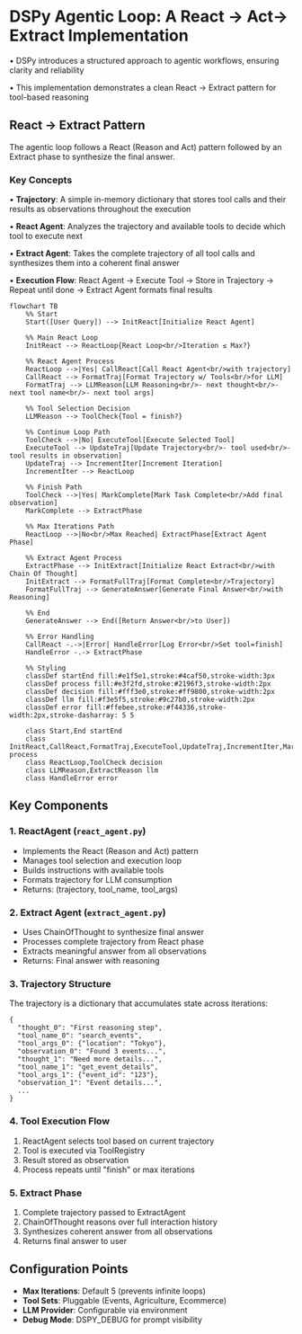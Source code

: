 # DSPy Agentic Loop: A React → Act-> Extract Implementation

• DSPy introduces a structured approach to agentic workflows, ensuring clarity and reliability

• This implementation demonstrates a clean React → Extract pattern for tool-based reasoning

## React → Extract Pattern

The agentic loop follows a React (Reason and Act) pattern followed by an Extract phase to synthesize the final answer.

### Key Concepts

• **Trajectory**: A simple in-memory dictionary that stores tool calls and their results as observations throughout the execution

• **React Agent**: Analyzes the trajectory and available tools to decide which tool to execute next

• **Extract Agent**: Takes the complete trajectory of all tool calls and synthesizes them into a coherent final answer

• **Execution Flow**: React Agent → Execute Tool → Store in Trajectory → Repeat until done → Extract Agent formats final results

```mermaid
flowchart TB
    %% Start
    Start([User Query]) --> InitReact[Initialize React Agent]
    
    %% Main React Loop
    InitReact --> ReactLoop{React Loop<br/>Iteration ≤ Max?}
    
    %% React Agent Process
    ReactLoop -->|Yes| CallReact[Call React Agent<br/>with trajectory]
    CallReact --> FormatTraj[Format Trajectory w/ Tools<br/>for LLM]
    FormatTraj --> LLMReason[LLM Reasoning<br/>- next thought<br/>- next tool name<br/>- next tool args]
    
    %% Tool Selection Decision
    LLMReason --> ToolCheck{Tool = finish?}
    
    %% Continue Loop Path
    ToolCheck -->|No| ExecuteTool[Execute Selected Tool]
    ExecuteTool --> UpdateTraj[Update Trajectory<br/>- tool used<br/>-tool results in observation]
    UpdateTraj --> IncrementIter[Increment Iteration]
    IncrementIter --> ReactLoop
    
    %% Finish Path
    ToolCheck -->|Yes| MarkComplete[Mark Task Complete<br/>Add final observation]
    MarkComplete --> ExtractPhase
    
    %% Max Iterations Path
    ReactLoop -->|No<br/>Max Reached| ExtractPhase[Extract Agent Phase]
    
    %% Extract Agent Process
    ExtractPhase --> InitExtract[Initialize React Extract<br/>with Chain Of Thought]
    InitExtract --> FormatFullTraj[Format Complete<br/>Trajectory]
    FormatFullTraj --> GenerateAnswer[Generate Final Answer<br/>with Reasoning]
    
    %% End
    GenerateAnswer --> End([Return Answer<br/>to User])
    
    %% Error Handling
    CallReact -.->|Error| HandleError[Log Error<br/>Set tool=finish]
    HandleError -.-> ExtractPhase
    
    %% Styling
    classDef startEnd fill:#e1f5e1,stroke:#4caf50,stroke-width:3px
    classDef process fill:#e3f2fd,stroke:#2196f3,stroke-width:2px
    classDef decision fill:#fff3e0,stroke:#ff9800,stroke-width:2px
    classDef llm fill:#f3e5f5,stroke:#9c27b0,stroke-width:2px
    classDef error fill:#ffebee,stroke:#f44336,stroke-width:2px,stroke-dasharray: 5 5
    
    class Start,End startEnd
    class InitReact,CallReact,FormatTraj,ExecuteTool,UpdateTraj,IncrementIter,MarkComplete,InitExtract,FormatFullTraj,GenerateAnswer process
    class ReactLoop,ToolCheck decision
    class LLMReason,ExtractReason llm
    class HandleError error
```

## Key Components

### 1. **ReactAgent** (`react_agent.py`)
- Implements the React (Reason and Act) pattern
- Manages tool selection and execution loop
- Builds instructions with available tools
- Formats trajectory for LLM consumption
- Returns: (trajectory, tool_name, tool_args)

### 2. **Extract Agent** (`extract_agent.py`)
- Uses ChainOfThought to synthesize final answer
- Processes complete trajectory from React phase
- Extracts meaningful answer from all observations
- Returns: Final answer with reasoning

### 3. **Trajectory Structure**
The trajectory is a dictionary that accumulates state across iterations:
```
{
  "thought_0": "First reasoning step",
  "tool_name_0": "search_events",
  "tool_args_0": {"location": "Tokyo"},
  "observation_0": "Found 3 events...",
  "thought_1": "Need more details...",
  "tool_name_1": "get_event_details",
  "tool_args_1": {"event_id": "123"},
  "observation_1": "Event details...",
  ...
}
```

### 4. **Tool Execution Flow**
1. ReactAgent selects tool based on current trajectory
2. Tool is executed via ToolRegistry
3. Result stored as observation
4. Process repeats until "finish" or max iterations

### 5. **Extract Phase**
1. Complete trajectory passed to ExtractAgent
2. ChainOfThought reasons over full interaction history
3. Synthesizes coherent answer from all observations
4. Returns final answer to user

## Configuration Points

- **Max Iterations**: Default 5 (prevents infinite loops)
- **Tool Sets**: Pluggable (Events, Agriculture, Ecommerce)
- **LLM Provider**: Configurable via environment
- **Debug Mode**: DSPY_DEBUG for prompt visibility